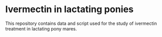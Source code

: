 # Ivermectin in lactating ponies
This repository contains data and script used for the study of ivermectin treatment in lactating pony mares.
